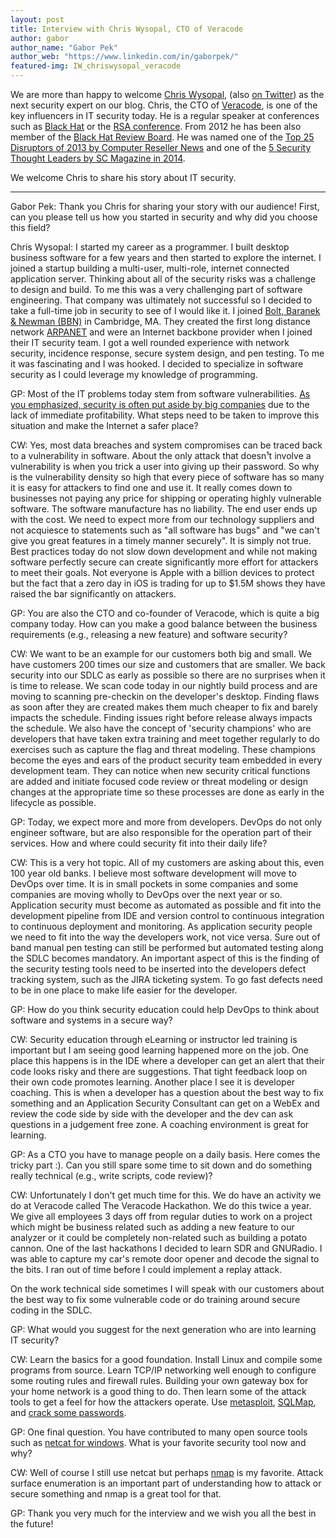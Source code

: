 ```yaml
---
layout: post
title: Interview with Chris Wysopal, CTO of Veracode
author: gabor
author_name: "Gabor Pek"
author_web: "https://www.linkedin.com/in/gaborpek/"
featured-img: IW_chriswysopal_veracode
---
```


We are more than happy to welcome [Chris Wysopal](http://www.veracode.com/about/leadership/chris-wysopal), (also [on Twitter](https://twitter.com/WeldPond)) as the next security expert on our blog. Chris, the CTO of [Veracode](https://www.veracode.com/), is one of the key influencers in IT security today. He is a regular speaker at conferences such as [Black Hat](http://www.blackhat.com/) or the [RSA conference](https://www.rsaconference.com/). From 2012 he has been also member of the [Black Hat Review Board](http://blackhat.com/review-board.html). He was named one of the [Top 25 Disruptors of 2013 by Computer Reseller News](http://www.crn.com/slide-shows/channel-programs/240163158/the-top-25-disrupters-of-2013.htm/pgno/0/13) and one of the [5 Security Thought Leaders by SC Magazine in 2014](https://www.scmagazine.com/thought-leaders-in-information-security/article/540067/2/). 

We welcome Chris to share his story about IT security.

<!--excerpt-->

----

<span class="post question">Gabor Pek: Thank you Chris for sharing your story with our audience! First, can you please tell us how you started in security and why did you choose this field?</span>

<span class="post answer">Chris Wysopal: </span> I started my career as a programmer. I built desktop business software for a few years and then started to explore the internet. I joined a startup building a multi-user, multi-role, internet connected application server.  Thinking about all of the security risks was a challenge to design and build. To me this was a very challenging part of software engineering.  That company was ultimately not successful so I decided to take a full-time job in security to see of I would like it. I joined [Bolt, Baranek & Newman (BBN)](https://en.wikipedia.org/wiki/BBN_Technologies) in Cambridge, MA. They created the first long distance network [ARPANET](https://en.wikipedia.org/wiki/ARPANET) and were an Internet backbone provider when I joined their IT security team.  I got a well rounded experience with network security, incidence response, secure system design, and pen testing.  To me it was fascinating and I was hooked. I decided to specialize in software security as I could leverage my knowledge of programming.

<span class="post question">GP: Most of the IT problems today stem from software vulnerabilities. [As
you emphasized, security is often put aside by big
companies](http://www.washingtonpost.com/sf/business/2015/06/22/net-of-insecurity-part-3/) due to the lack of immediate profitability. What steps need to
be taken to improve this situation and make the Internet a safer place?</span>

<span class="post answer">CW: </span> Yes, most data breaches and system compromises can be traced back to a vulnerability in software.  About the only attack that doesn¹t involve a vulnerability is when you trick a user into giving up their password.  So why is the vulnerability density so high that every piece of software has so many it is easy for attackers to find one and use it. It really comes down to businesses not paying any price for shipping or operating highly vulnerable software. The software manufacture has no liability. The end user ends up with the cost. We need to expect more from our technology suppliers and not acquiesce to statements such as "all software has bugs" and "we can't give you great features in a timely manner securely".  It is simply not true.  Best practices today do not slow down development and while not making software perfectly secure can create significantly more
effort for attackers to meet their goals. Not everyone is Apple with a billion devices to protect but the fact that a zero day in iOS is trading for up to $1.5M shows they have raised the bar significantly on attackers.

<span class="post question">GP: You are also the CTO and co-founder of Veracode, which is quite a
big company today. How can you make a good balance between the business requirements (e.g., releasing a new feature) and software security?</span>

<span class="post answer">CW: </span> We want to be an example for our customers both big and small. We have customers 200 times our size and customers that are smaller. We back security into our SDLC as early as possible so there are no surprises when it is time to release.  We scan code today in our nightly build process and are moving to scanning pre-checkin on the developer's desktop. Finding flaws as soon after they are created makes them much cheaper to fix and barely impacts the schedule. Finding issues right before release always impacts the schedule. We also have the concept of 'security champions' who are developers that have taken extra training and meet together regularly to do exercises such as capture the flag and threat modeling.  These champions become the eyes and ears of the product security team embedded in every development team.  They can notice when new security critical functions are added and initiate focused code review or threat modeling or design changes at the appropriate time so these
processes are done as early in the lifecycle as possible.

<span class="post question">GP: Today, we expect more and more from developers. DevOps do not only
engineer software, but are also responsible for the operation part of their services. How and where could security fit into their daily life?</span>

<span class="post answer">CW: </span> This is a very hot topic.  All of my customers are asking about this, even 100 year old banks. I believe most software development will move to DevOps over time. It is in small pockets in some companies and some companies are moving wholly to DevOps over the next year or so. Application security must become as automated as possible and fit into the development pipeline from IDE and version control to continuous integration to continuous deployment and monitoring. As application
security people we need to fit into the way the developers work, not vice versa. Sure out of band manual pen testing can still be performed but automated testing along the SDLC becomes mandatory. An important aspect of this is the finding of the security testing tools need to be inserted into the developers defect tracking system, such as the JIRA ticketing system. To go fast defects need to be in one place to make life easier for the developer.

<span class="post question">GP:  How do you think security education could help DevOps to think about
software and systems in a secure way?</span>

<span class="post answer">CW: </span> Security education through eLearning or instructor led training is
important but I am seeing good learning happened more on the job. One place this happens is in the IDE where a developer can get an alert that their code looks risky and there are suggestions. That tight feedback loop on their own code promotes learning.  Another place I see it is developer coaching. This is when a developer has a question about the best way to fix something and an Application Security Consultant can get on a WebEx and review the code side by side with the developer and the dev
can ask questions in a judgement free zone. A coaching environment is great for learning.


<span class="post question">GP: As a CTO you have to manage people on a daily basis. Here comes the
tricky part :). Can you still spare some time to sit down and do something really technical (e.g., write scripts, code review)?</span>

<span class="post answer">CW: </span> Unfortunately I don't get much time for this.  We do have an activity we do at Veracode called The Veracode Hackathon. We do this twice a year. We give all employees 3 days off from regular duties to work on a project which might be business related such as adding a new feature to our analyzer or it could be completely non-related such as building a potato cannon. One
of the last hackathons I decided to learn SDR and GNURadio. I was able to capture my car's remote door opener and decode the signal to the bits. I ran out of time before I could implement a replay attack.

On the work technical side sometimes I will speak with our customers about the best way to fix some vulnerable code or do training around secure coding in the SDLC.

<span class="post question">GP: What would you suggest for the next generation who are into learning
IT security?</span>

<span class="post answer">CW: </span> Learn the basics for a good foundation. Install Linux and compile some programs from source.  Learn TCP/IP networking well enough to configure some routing rules and firewall rules. Building your own gateway box for your home network is a good thing to do. Then learn some of the attack tools to get a feel for how the attackers operate. Use [metasploit](https://www.metasploit.com/), [SQLMap](http://sqlmap.org/), and [crack some passwords](http://www.openwall.com/john/).

<span class="post question">GP: One final question. You have contributed to many open source tools such as [netcat for windows](https://github.com/diegocr/netcat). What is your favorite security tool now and why?</span>

<span class="post answer">CW: </span>  Well of course I still use netcat but perhaps [nmap](https://nmap.org/) is my favorite. Attack surface enumeration is an important part of understanding how to attack or secure something and nmap is a great tool for that.

<span class="post question">GP: Thank you very much for the interview and we wish you all the best in the future!</span>